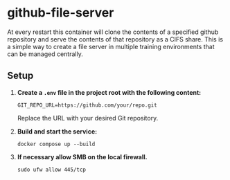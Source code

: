 # github-file-server
At every restart this container will clone the contents of a specified github repository and serve the contents of that repository as a CIFS share.  This is a simple way to create a file server in multiple training environments that can be managed centrally.

## Setup

1. **Create a `.env` file in the project root with the following content:**
   ```
   GIT_REPO_URL=https://github.com/your/repo.git
   ```
   Replace the URL with your desired Git repository.

2. **Build and start the service:**
   ```
   docker compose up --build
   ```
3. **If necessary allow SMB on the local firewall.**

   ```
   sudo ufw allow 445/tcp
   ```
